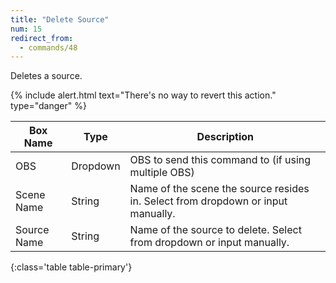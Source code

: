 ```yaml
---
title: "Delete Source"
num: 15
redirect_from:
  - commands/48
---
```


Deletes a source.

{% include alert.html text="There's no way to revert this action." type="danger" %} 

| Box Name | Type | Description | 
|-------|--------|--------
|OBS|Dropdown|OBS to send this command to (if using multiple OBS)|
|Scene Name|String|Name of the scene the source resides in. Select from dropdown or input manually.
|Source Name|String|Name of the source to delete. Select from dropdown or input manually.
{:class='table table-primary'}









